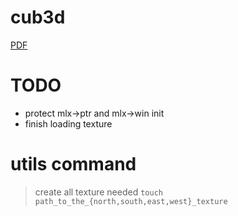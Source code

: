 # cub3d

[PDF](https://cdn.intra.42.fr/pdf/pdf/68043/en.subject.pdf)

# TODO

- protect mlx->ptr and mlx->win init
- finish loading texture

# utils command

> create all texture needed
`touch path_to_the_{north,south,east,west}_texture`
